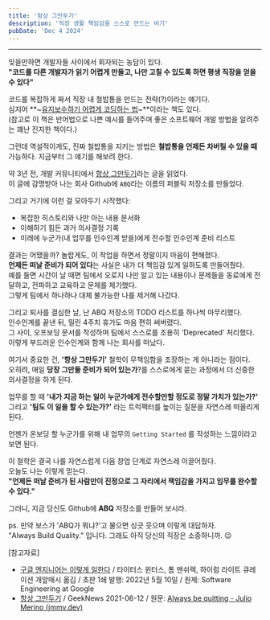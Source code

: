 ```yaml
---
title: '항상 그만두기'
description: '직장 생활 책임감을 스스로 만드는 비기'
pubDate: 'Dec 4 2024'
---
```


---

잊을만하면 개발자들 사이에서 회자되는 농담이 있다.  
**"코드를 다른 개발자가 읽기 어렵게 만들고, 나만 고칠 수 있도록 하면 평생 직장을 얻을 수 있다"**

코드를 복잡하게 짜서 직장 내 철밥통을 만드는 전략(?)이라는 얘기다.  
심지어 **~[유지보수하기 어렵게 코딩하는 법](https://ebook-product.kyobobook.co.kr/dig/epd/ebook/E000003336416)~**이라는 책도 있다.  
(참고로 이 책은 반어법으로 나쁜 예시를 들어주며 좋은 소프트웨어 개발 방법을 알려주는 꽤난 진지한 책이다.)

그런데 역설적이게도, 진짜 철밥통을 지키는 방법은 **철밥통을 언제든 차버릴 수 있을 때** 가능하다. 지금부터 그 얘기를 해보려 한다.

약 3년 전, 개발 커뮤니티에서 [항상 그만두기](https://news.hada.io/topic?id=4442)라는 글을 읽었다.  
이 글에 감명받아 나는 회사 Github에 `ABQ`라는 이름의 퍼블릭 저장소를 만들었다.

그리고 거기에 이런 걸 모아두기 시작했다:

- 복잡한 히스토리와 나만 아는 내용 문서화
- 이해하기 힘든 과거 의사결정 기록
- 미래에 누군가(내 업무를 인수인계 받을)에게 전수할 인수인계 준비 리스트

결과는 어땠을까? 놀랍게도, 이 작업을 하면서 정말이지 마음이 편해졌다.  
**언제든 떠날 준비가 되어 있다**는 사실은 내가 더 책임감 있게 일하도록 만들어줬다.  
예를 들면 시간이 날 때면 팀에서 오로지 나만 알고 있는 내용이나 문제들을 동료에게 전달하고, 전파하고 교육하고 문제를 제기했다.  
그렇게 팀에서 하나하나 대체 불가능한 나를 제거해 나갔다.

그리고 퇴사를 결심한 날, 난 ABQ 저장소의 TODO 리스트를 하나씩 마무리했다.  
인수인계를 끝낸 뒤, 밀린 4주치 휴가도 마음 편히 써버렸다.  
그 사이, 오프보딩 문서를 작성하며 팀에서 스스로를 조용히 'Deprecated' 처리했다.  
이렇게 부드러운 인수인계와 함께 나는 회사를 떠났다.

여기서 중요한 건, **'항상 그만두기'** 철학이 무책임함을 조장하는 게 아니라는 점이다.  
오히려, 매일 **당장 그만둘 준비가 되어 있는가**?를 스스로에게 묻는 과정에서 더 신중한 의사결정을 하게 된다.

업무를 할 때 **'내가 지금 하는 일이 누군가에게 전수할만할 정도로 정말 가치가 있는가?'** 그리고 **'팀도 이 일을 할 수 있는가?'** 라는 트럭팩터를 높이는 질문을 자연스레 떠올리게 된다.

언젠가 온보딩 할 누군가를 위해 내 업무의 `Getting Started` 를 작성하는 느낌이라고 보면 된다.

이 철학은 결국 나를 자연스럽게 다음 창업 단계로 자연스레 이끌어줬다.  
오늘도 나는 이렇게 믿는다.  
**"언제든 떠날 준비가 된 사람만이 진정으로 그 자리에서 책임감을 가지고 임무를 완수할 수 있다."**

그러니, 지금 당신도 Github에 **ABQ** 저장소를 만들어 보시라.

ps. 만약 보스가 'ABQ가 뭐냐?'고 물으면 싱긋 웃으며 이렇게 대답하자.  
"Always Build Quality." 입니다. 그래도 아직 당신의 직장은 소중하니까. 😉

[참고자료]

- [구글 엔지니어는 이렇게 일한다](https://product.kyobobook.co.kr/detail/S000061352347) / 타이터스 윈터스, 톰 맨쉬렉, 하이럼 라이트 큐레이션 개앞매시 옮김 / 초판 1쇄 발행: 2022년 5월 10일 / 원제: Software Engineering at Google
- [항상 그만두기](https://news.hada.io/topic?id=4442) / GeekNews 2021-06-12 / 원문: [Always be quitting - Julio Merino \(jmmv.dev\)](https://jmmv.dev/2021/04/always-be-quitting.html)
